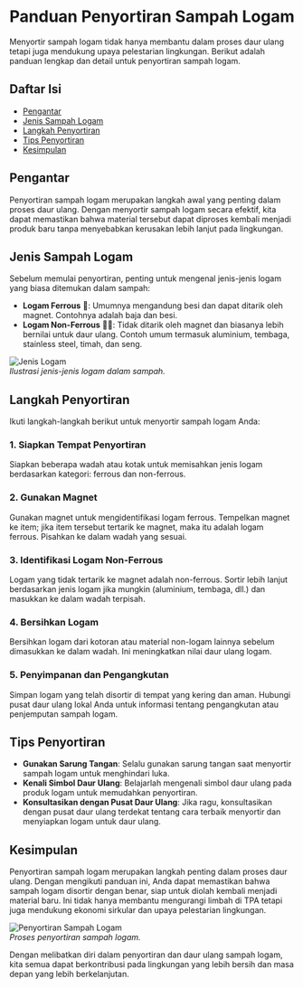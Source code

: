 # Panduan Penyortiran Sampah Logam

Menyortir sampah logam tidak hanya membantu dalam proses daur ulang tetapi juga mendukung upaya pelestarian lingkungan. Berikut adalah panduan lengkap dan detail untuk penyortiran sampah logam.

## Daftar Isi

- [Pengantar](#pengantar)
- [Jenis Sampah Logam](#jenis-sampah-logam)
- [Langkah Penyortiran](#langkah-penyortiran)
- [Tips Penyortiran](#tips-penyortiran)
- [Kesimpulan](#kesimpulan)

## Pengantar

Penyortiran sampah logam merupakan langkah awal yang penting dalam proses daur ulang. Dengan menyortir sampah logam secara efektif, kita dapat memastikan bahwa material tersebut dapat diproses kembali menjadi produk baru tanpa menyebabkan kerusakan lebih lanjut pada lingkungan.

## Jenis Sampah Logam

Sebelum memulai penyortiran, penting untuk mengenal jenis-jenis logam yang biasa ditemukan dalam sampah:

- **Logam Ferrous** 🧲: Umumnya mengandung besi dan dapat ditarik oleh magnet. Contohnya adalah baja dan besi.
- **Logam Non-Ferrous** 🚫🧲: Tidak ditarik oleh magnet dan biasanya lebih bernilai untuk daur ulang. Contoh umum termasuk aluminium, tembaga, stainless steel, timah, dan seng.

![Jenis Logam](https://example.com/jenis-logam-image.png)  
*Ilustrasi jenis-jenis logam dalam sampah.*

## Langkah Penyortiran

Ikuti langkah-langkah berikut untuk menyortir sampah logam Anda:

### 1. Siapkan Tempat Penyortiran

Siapkan beberapa wadah atau kotak untuk memisahkan jenis logam berdasarkan kategori: ferrous dan non-ferrous.

### 2. Gunakan Magnet

Gunakan magnet untuk mengidentifikasi logam ferrous. Tempelkan magnet ke item; jika item tersebut tertarik ke magnet, maka itu adalah logam ferrous. Pisahkan ke dalam wadah yang sesuai.

### 3. Identifikasi Logam Non-Ferrous

Logam yang tidak tertarik ke magnet adalah non-ferrous. Sortir lebih lanjut berdasarkan jenis logam jika mungkin (aluminium, tembaga, dll.) dan masukkan ke dalam wadah terpisah.

### 4. Bersihkan Logam

Bersihkan logam dari kotoran atau material non-logam lainnya sebelum dimasukkan ke dalam wadah. Ini meningkatkan nilai daur ulang logam.

### 5. Penyimpanan dan Pengangkutan

Simpan logam yang telah disortir di tempat yang kering dan aman. Hubungi pusat daur ulang lokal Anda untuk informasi tentang pengangkutan atau penjemputan sampah logam.

## Tips Penyortiran

- **Gunakan Sarung Tangan**: Selalu gunakan sarung tangan saat menyortir sampah logam untuk menghindari luka.
- **Kenali Simbol Daur Ulang**: Belajarlah mengenali simbol daur ulang pada produk logam untuk memudahkan penyortiran.
- **Konsultasikan dengan Pusat Daur Ulang**: Jika ragu, konsultasikan dengan pusat daur ulang terdekat tentang cara terbaik menyortir dan menyiapkan logam untuk daur ulang.

## Kesimpulan

Penyortiran sampah logam merupakan langkah penting dalam proses daur ulang. Dengan mengikuti panduan ini, Anda dapat memastikan bahwa sampah logam disortir dengan benar, siap untuk diolah kembali menjadi material baru. Ini tidak hanya membantu mengurangi limbah di TPA tetapi juga mendukung ekonomi sirkular dan upaya pelestarian lingkungan.

![Penyortiran Sampah Logam](https://example.com/penyortiran-sampah-logam.png)  
*Proses penyortiran sampah logam.*

Dengan melibatkan diri dalam penyortiran dan daur ulang sampah logam, kita semua dapat berkontribusi pada lingkungan yang lebih bersih dan masa depan yang lebih berkelanjutan.